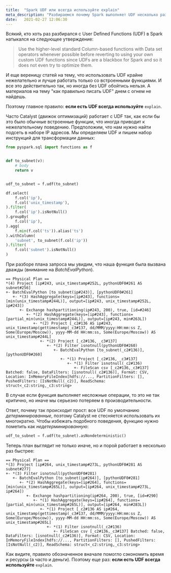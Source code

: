 ```yaml
---
title:  "Spark UDF или всегда используйте explain"
meta_description: "Разбираемся почему Spark выполняет UDF несколько раз"
date:   2021-02-27 12:06:30
---
```


Всякий, кто хоть раз разбирался с User Defined Functions (UDF) в Spark натыкался на следующее утверждение:

> Use the higher-level standard Column-based functions with Data set operators whenever possible before reverting to using your own  custom UDF functions since UDFs are a blackbox for Spark and so it does not even try to optimize them.  

И еще вереницу статей на тему, что использовать UDF крайне нежелательно и лучше работать только со встроенными функциями. И все это действительно так, но иногда без UDF обойтись нельзя. А материалов на тему "как правильно писать UDF" днем с огнем не найдешь. 

Поэтому главное правило: **если есть UDF всегда используйте** `explain`.

Часто Catalyst (движок оптимизаций) работает с UDF так, как если бы это было обычные встроенные функции, что иногда приводит к нежелательному поведению. Предположим, что нам нужно найти подсеть в наборе IP адресов. Мы определяем UDF и пишем набор инструкций для трансформации данных:

```python
from pyspark.sql import functions as f


def to_subnet(v):
    # body
    return v


udf_to_subnet = f.udf(to_subnet)

df.select(
    f.col('ip'),
    f.col('unix_timestamp'),
).filter(
    f.col('ip').isNotNull()
).groupBy(
    f.col('ip'),
).agg(
    f.min(f.col('ts')).alias('ts')
).withColumn(
    'subnet', to_subnet(f.col('ip'))
).filter(
    f.col('subnet').isNotNull()
)
```

При разборе плана запроса мы увидим, что наша функция была вызвана дважды (внимание на _BatchEvalPython_).

```
== Physical Plan ==
*(4) Project [ip#243, unix_timestamp#252L, pythonUDF0#261 AS subnet#256]
+- BatchEvalPython [to_subnet(ip#243)], [pythonUDF0#261]
   +- *(3) HashAggregate(keys=[ip#243], functions=[min(unix_timestamp#244L)], output=[ip#243, unix_timestamp#252L, ip#243])
      +- Exchange hashpartitioning(ip#243, 200), true, [id=#246]
         +- *(2) HashAggregate(keys=[ip#243], functions=[partial_min(unix_timestamp#244L)], output=[ip#243, min#263L])
            +- *(2) Project [_c2#136 AS ip#243, unix_timestamp(gettimestamp(_c3#137, dd/MMM/yyyy:HH:mm:ss Z, Some(Europe/Moscow)), yyyy-MM-dd HH:mm:ss, Some(Europe/Moscow)) AS unix_timestamp#244L]
               +- *(2) Project [_c2#136, _c3#137]
                  +- *(2) Filter isnotnull(pythonUDF0#260)
                     +- BatchEvalPython [to_subnet(_c2#136)], [pythonUDF0#260]
                        +- *(1) Project [_c2#136, _c3#137]
                           +- *(1) Filter isnotnull(_c2#136)
                              +- FileScan csv [_c2#136,_c3#137] Batched: false, DataFilters: [isnotnull(_c2#136)], Format: CSV, Location: InMemoryFileIndex[hdfs://..., PartitionFilters: [], PushedFilters: [IsNotNull(_c2)], ReadSchema: struct<_c2:string,_c3:string>
```

В случае если функция выполняет несложные операции, то это не так критично, но иначе мы серьезно потеряем в производительности.

Ответ, почему так происходит прост: все UDF по умолчанию _детерминированные_, поэтому Catalyst не стесняется использовать их многократно. Чтобы избежать подобного поведения, функцию нужно пометить как _недетерминированную_:

```python
udf_to_subnet = f.udf(to_subnet).asNondeterministic()
```

Теперь план выглядит не только иначе, но и порой работает в несколько раз быстрее:

```
== Physical Plan ==
*(3) Project [ip#264, unix_timestamp#273L, pythonUDF0#281 AS subnet#277]
+- *(3) Filter isnotnull(pythonUDF0#281)
   +- BatchEvalPython [to_subnet(ip#264)], [pythonUDF0#281]
      +- *(2) HashAggregate(keys=[ip#264], functions=[min(unix_timestamp#265L)], output=[ip#264, unix_timestamp#273L, ip#264])
         +- Exchange hashpartitioning(ip#264, 200), true, [id=#290]
            +- *(1) HashAggregate(keys=[ip#264], functions=[partial_min(unix_timestamp#265L)], output=[ip#264, min#283L])
               +- *(1) Project [_c2#136 AS ip#264, unix_timestamp(gettimestamp(_c3#137, dd/MMM/yyyy:HH:mm:ss Z, Some(Europe/Moscow)), yyyy-MM-dd HH:mm:ss, Some(Europe/Moscow)) AS unix_timestamp#265L]
                  +- *(1) Filter isnotnull(_c2#136)
                     +- FileScan csv [_c2#136,_c3#137] Batched: false, DataFilters: [isnotnull(_c2#136)], Format: CSV, Location: InMemoryFileIndex[hdfs://..., PartitionFilters: [], PushedFilters: [IsNotNull(_c2)], ReadSchema: struct<_c2:string,_c3:string>
```

Как видите, правило обозначенное вначале помогло сэкономить время и ресурсы (а часто и деньги). Поэтому еще раз: **если есть UDF всегда используйте** `explain`.
